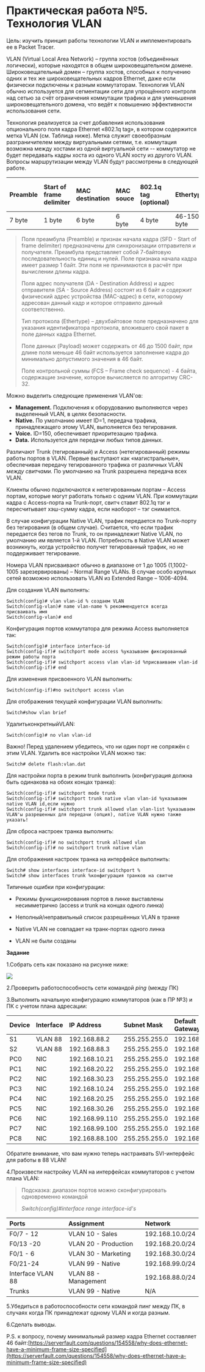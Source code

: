 # Практическая работа №5. Технология VLAN

Цель: изучить принцип работы технологии VLAN и имплементировать ее в Packet Tracer.

VLAN \(Virtual Local Area Network\) – группа хостов \(объединённых логически\), которые находятся в общем широковещательном домене. Широковещательный домен – группа хостов, способных к получению одних и тех же широковещательных кадров Ethernet, даже если физически подключены к разным коммутаторам. Технология VLAN обычно используется для сегментации сети для упрощённого контроля над сетью за счёт ограничения коммутации трафика и для уменьшения широковещательного домена, что ведёт к повышению эффективности использования сети.

Технология реализуется за счет добавления использования опционального поля кадра Ethernet «802.1q tag», в котором содержится метка VLAN \(см. Таблица ниже\). Метка служит своеобразным разграничителем между виртуальными сетями, т.е. коммутация возможна между хостами из одной виртуальной сети -- коммутатор не будет передавать кадры хоста из одного VLAN хосту из другого VLAN. Вопросы маршрутизации между VLAN будут рассмотрены в следующей работе.

| Preamble | Start of frame delimiter | MAC destination | MAC souce | 802.1q tag \(optional\) | Ethertype | Frame check sequence CRC |
| :--- | :--- | :--- | :--- | :--- | :--- | :--- |
| 7 byte | 1 byte | 6 byte | 6 byte | 4 byte | 46-1500 byte | 4 byte |

>  Поля преамбула \(Preamble\) и признак начала кадра \(SFD - Start of frame delimiter\) предназначены для синхронизации отправителя и получателя. Преамбула представляет собой 7-байтовую последовательность единиц и нулей. Поле признака начала кадра имеет размер 1 байт. Эти поля не принимаются в расчёт при вычислении длины кадра.
>
> Поля адрес получателя \(DA - Destination Address\) и адрес отправителя \(SA - Source Address\) состоят из 6 байт и содержит физический адрес устройства \(MAC-адрес\) в сети, которому адресован данный кадр и которое отправило данный соответственно.
>
> Тип протокола \(Ethertype\) – двухбайтовое поле предназначено для указания идентификатора протокола, вложившего свой пакет в поле данных кадра Ethernet.
>
> Поле данных \(Payload\) может содержать от 46 до 1500 байт, при длине поля меньше 46 байт используется заполнение кадра до минимально допустимого значения в 46 байт.
>
> Поле контрольной суммы \(FCS – Frame check sequence\) - 4 байта, содержащие значение, которое вычисляется по алгоритму CRC-32.

Можно выделить следующие применения VLAN'ов:

* **Management.** Подключения к оборудованию выполняются через выделенный VLAN, в целях безопасности.
* **Native.** По умолчанию имеет ID=1, передача трафика, принадлежащего этому VLAN, выполняется без тегирования.
* **Voice.** ID=150, обеспечивает приоритезацию трафика.
* **Data.** Используется для передачи любых типов данных. 

Различают Trunk \(тегированный\) и Access \(нетегированный\) режимы работы портов в VLAN. Первые выступают как «магистральные», обеспечивая передачу тегированного трафика от различных VLAN _между свитчами._ По умолчанию на Trunk разрешена передача всех VLAN.

Клиенты обычно подключаются к нетегированным портам – Access портам, которые могут работать только с одним VLAN. При коммутации кадра с Access-порта на Trunk-порт, свитч ставит 802.1q тэг и пересчитывает хэш-сумму кадра, если наоборот – тэг снимается.

В случае конфигурации Native VLAN, трафик передается по Trunk-порту без тегирования \(в общем случае\). Считается, что если трафик передается без тегов по Trunk, то он принадлежит Native VLAN, по умолчанию им является 1-й VLAN. Потребность в Native VLAN может возникнуть, когда устройство получет тегированный трафик, но не поддерживает тегирование.

Номера VLAN присваивают обычно в диапазоне от 1 до 1005 \(1,1002-1005 зарезервированы\) – Normal Range VLANs. В случае особо крупных сетей возможно использовать VLAN из Extended Range – 1006-4094.

Для создания VLAN выполнять:

```
Switch(config)# vlan vlan-id % создаем VLAN
Switch(config-vlan)# name vlan-name % рекоммендуется всегда присваивать имя
Switch(config-vlan)# end
```

Конфигурация портов коммутатора для режима Access выполняется так:

```
Switch(config)# interface interface-id
Switch(config-if)# switchport mode access %указываем фиксированный режим работы порта
Switch(config-if)# switchport access vlan vlan-id %присваиваем vlan-id
Switch(config-if)# end
```

Для изменения присвоенного VLAN выполнить:

`Switch(config-if)#no switchport access vlan`

Для отображения текущей конфигурации VLAN выполнить:

`Switch#show vlan brief`

УдалитьконкретныйVLAN:

`Switch(config)# no vlan vlan-id`

Важно! Перед удалением убедитесь, что ни один порт не сопряжён с этим VLAN. Удалить все настройки VLAN можно так:

`Switch# delete flash:vlan.dat`

Для настройки порта в режим trunk выполнить \(конфигурация должна быть одинакова на обоих концах транка\):

```
Switch(config-if)# switchport mode trunk
Switch(config-if)# switchport trunk native vlan vlan-id %указываем native VLAN id,если нужно
Switch(config-if)# switchport trunk allowed vlan vlan-list %указываем VLAN'ы разрешенных для передачи (опция), native VLAN нужно также указать!
```

Для сброса настроек транка выполнить:

```
Switch(config-if)# no switchport trunk allowed vlan
Switch(config-if)# no switchport trunk native vlan
```

Для отображения настроек транка на интерфейсе выполнить:

```
Switch# show interfaces interface-id switchport %
Switch# show interfaces trunk %конфигурация транков на свитче
```

Типичные ошибки при конфигурации:

* Режимы функционирования портов в линке выставлены несимметрично \(access и trunk на концах одного линка\)

* Неполный/неправильный список разрешённых VLAN в транке

* Native VLAN не совпадает на транк-портах одного линка

* VLAN не были созданы

**Задание**

1.Собрать сеть как показано на рисунке ниже:

![](/assets/pr5topo.png)

2.Проверить работоспособность сети командой _ping_ \(между ПК\)

3.Выполнить начальную конфигурацию коммутаторов \(как в ПР №3\) и ПК с учетом плана адресации:

| **Device** | **Interface** | **IP Address** | **Subnet Mask** | **Default Gateway** |
| :--- | :--- | :--- | :--- | :--- |
| S1 | VLAN 88 | 192.168.88.2 | 255.255.255.0 | 192.168.88.1 |
| S2 | VLAN 88 | 192.168.88.3 | 255.255.255.0 | 192.168.88.1 |
| PC0 | NIC | 192.168.10.21 | 255.255.255.0 | 192.168.10.1 |
| PC1 | NIC | 192.168.20.22 | 255.255.255.0 | 192.168.20.1 |
| PC2 | NIC | 192.168.30.23 | 255.255.255.0 | 192.168.30.1 |
| PC3 | NIC | 192.168.10.24 | 255.255.255.0 | 192.168.10.1 |
| PC4 | NIC | 192.168.20.25 | 255.255.255.0 | 192.168.20.1 |
| PC5 | NIC | 192.168.30.26 | 255.255.255.0 | 192.168.30.1 |
| PC6 | NIC | 192.168.99.110 | 255.255.255.0 | 192.168.99.1 |
| PC7 | NIC | 192.168.99.100 | 255.255.255.0 | 192.168.99.1 |
| PC8 | NIC | 192.168.88.100 | 255.255.255.0 | 192.168.88.1 |

Обратите внимание, что вам нужно теперь настраивать SVI-интерфейс для работы в 88 VLAN!

4.Произвести настройку VLAN на интерфейсах коммутаторов с учетом плана VLAN:

> Подсказка: диапазон портов можно сконфигурировать одновременно командой
>
> _Switch\(config\)\#interface range interface-id's_

| **Ports** | **Assignment** | **Network** |
| :--- | :--- | :--- |
| F0/7 - 12 | VLAN 10 - Sales | 192.168.10.0/24 |
| F0/13 -20 | VLAN 20 - Production | 192.168.20.0/24 |
| F0/1 - 6 | VLAN 30 - Marketing | 192.168.30.0/24 |
| F0/21-24 | VLAN 99 - Native | 192.168.99.0/24 |
| Interface VLAN 88 | VLAN 88 - Management | 192.168.88.0/24 |
| Trunks | VLAN 99 - Native | N/A |

5.Убедиться в работоспособности сети командой пинг между ПК, в случаях когда ПК принадлежат одному VLAN и когда разным.

6.Сделать выводы.

P.S. к вопросу, почему минимальный размер кадра Ethernet составляет 46 байт:[https://serverfault.com/questions/154558/why-does-ethernet-have-a-minimum-frame-size-specified](https://serverfault.com/questions/154558/why-does-ethernet-have-a-minimum-frame-size-specified)

 

